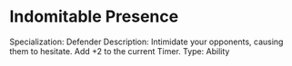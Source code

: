 # Indomitable Presence

Specialization: Defender
Description: Intimidate your opponents, causing them to hesitate.  Add +2 to the current Timer.
Type: Ability